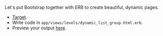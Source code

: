 Let's put Bootstrap together with ERB to create beautiful, dynamic pages.

- <a href="/targets/dynamic_list_group" target="_blank">Target</a>.
- Write code in `app/views/levels/dynamic_list_group.html.erb`.
- Preview your output <a href="/levels/dynamic_list_group" target="_blank">here</a>.
